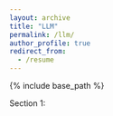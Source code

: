 ```yaml
---
layout: archive
title: "LLM"
permalink: /llm/
author_profile: true
redirect_from:
  - /resume
---
```


{% include base_path %}

Section 1: 
